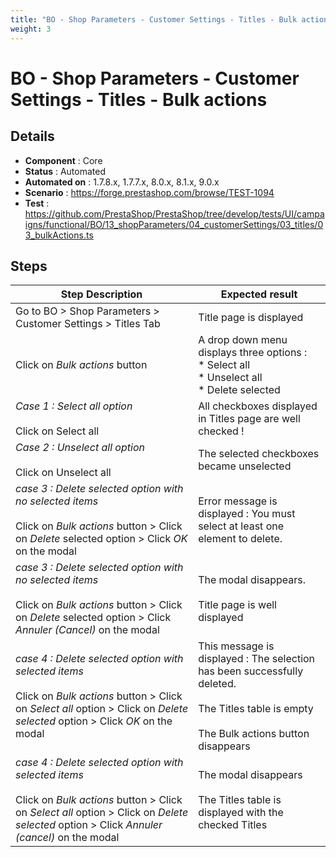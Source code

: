 ```yaml
---
title: "BO - Shop Parameters - Customer Settings - Titles - Bulk actions"
weight: 3
---
```


# BO - Shop Parameters - Customer Settings - Titles - Bulk actions
## Details
* **Component** : Core
* **Status** : Automated
* **Automated on** : 1.7.8.x, 1.7.7.x, 8.0.x, 8.1.x, 9.0.x
* **Scenario** : https://forge.prestashop.com/browse/TEST-1094
* **Test** : https://github.com/PrestaShop/PrestaShop/tree/develop/tests/UI/campaigns/functional/BO/13_shopParameters/04_customerSettings/03_titles/03_bulkActions.ts

## Steps
| Step Description | Expected result |
| ----- | ----- |
| Go to BO > Shop Parameters > Customer Settings > Titles Tab | Title page is displayed |
| Click on *Bulk actions* button | A drop down menu displays three options :<br> * Select all<br> * Unselect all<br> * Delete selected |
| *Case 1 : Select all option*<br><br>Click on Select all | All checkboxes displayed in Titles page are well checked ! |
| *Case 2 : Unselect all option*<br><br>Click on Unselect all | The selected checkboxes became unselected |
| _*case 3 : Delete selected option with no selected items*_<br><br>Click on *Bulk actions* button > Click on *Delete* selected option > Click *OK* on the modal | Error message is displayed : You must select at least one element to delete. |
| *case 3 : Delete selected option with no selected items*<br><br>Click on *Bulk actions* button > Click on *Delete* selected option > Click *Annuler (Cancel)* on the modal | The modal disappears.<br><br>Title page is well displayed |
| *case 4 : Delete selected option with selected items*<br><br>Click on *Bulk actions* button > Click on *Select all* option > Click on *Delete* *selected* option > Click *OK* on the modal | This message is displayed : The selection has been successfully deleted.<br><br>The Titles table is empty<br><br>The Bulk actions button disappears |
| *case 4 : Delete selected option with selected items*<br><br>Click on *Bulk actions* button > Click on *Select all* option > Click on *Delete* *selected* option > Click *Annuler (cancel)* on the modal | The modal disappears<br><br>The Titles table is displayed with the checked Titles |